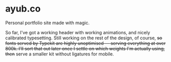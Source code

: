 ayub.co
=======

Personal portfolio site made with magic.

So far, I've got a working header with working animations, and nicely calibrated typesetting. Still working on the rest of the design, of course, ~~so fonts served by Typekit are highly unoptimised — serving everything at over 800k. I'll sort that out later once I settle on which weights I'm actually using, then~~ serve a smaller kit without ligatures for mobile.